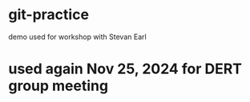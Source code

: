 # git-practice
demo used for workshop with Stevan Earl

# used again Nov 25, 2024 for DERT group meeting
